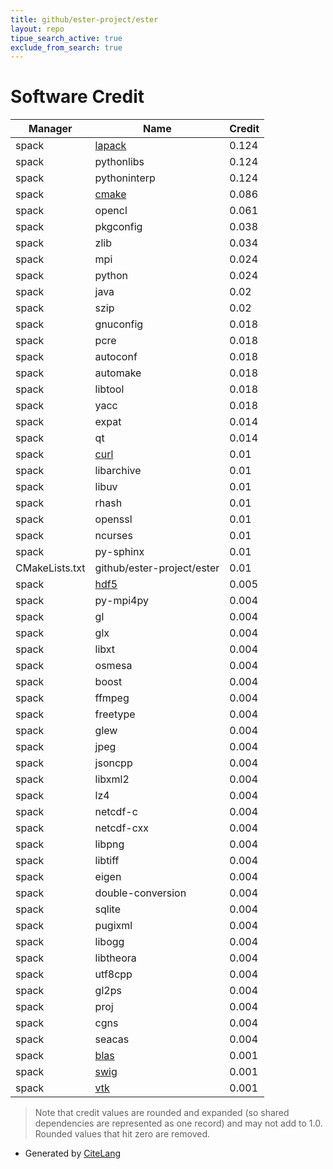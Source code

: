 ```yaml
---
title: github/ester-project/ester
layout: repo
tipue_search_active: true
exclude_from_search: true
---
```

# Software Credit

|Manager|Name|Credit|
|-------|----|------|
|spack|[lapack](https://developer.arm.com/tools-and-software/server-and-hpc/downloads/arm-performance-libraries)|0.124|
|spack|pythonlibs|0.124|
|spack|pythoninterp|0.124|
|spack|[cmake](https://www.cmake.org)|0.086|
|spack|opencl|0.061|
|spack|pkgconfig|0.038|
|spack|zlib|0.034|
|spack|mpi|0.024|
|spack|python|0.024|
|spack|java|0.02|
|spack|szip|0.02|
|spack|gnuconfig|0.018|
|spack|pcre|0.018|
|spack|autoconf|0.018|
|spack|automake|0.018|
|spack|libtool|0.018|
|spack|yacc|0.018|
|spack|expat|0.014|
|spack|qt|0.014|
|spack|[curl](https://curl.se/)|0.01|
|spack|libarchive|0.01|
|spack|libuv|0.01|
|spack|rhash|0.01|
|spack|openssl|0.01|
|spack|ncurses|0.01|
|spack|py-sphinx|0.01|
|CMakeLists.txt|github/ester-project/ester|0.01|
|spack|[hdf5](https://portal.hdfgroup.org)|0.005|
|spack|py-mpi4py|0.004|
|spack|gl|0.004|
|spack|glx|0.004|
|spack|libxt|0.004|
|spack|osmesa|0.004|
|spack|boost|0.004|
|spack|ffmpeg|0.004|
|spack|freetype|0.004|
|spack|glew|0.004|
|spack|jpeg|0.004|
|spack|jsoncpp|0.004|
|spack|libxml2|0.004|
|spack|lz4|0.004|
|spack|netcdf-c|0.004|
|spack|netcdf-cxx|0.004|
|spack|libpng|0.004|
|spack|libtiff|0.004|
|spack|eigen|0.004|
|spack|double-conversion|0.004|
|spack|sqlite|0.004|
|spack|pugixml|0.004|
|spack|libogg|0.004|
|spack|libtheora|0.004|
|spack|utf8cpp|0.004|
|spack|gl2ps|0.004|
|spack|proj|0.004|
|spack|cgns|0.004|
|spack|seacas|0.004|
|spack|[blas](https://cnugteren.github.io/clblast/clblast.html)|0.001|
|spack|[swig](http://www.swig.org)|0.001|
|spack|[vtk](http://www.vtk.org)|0.001|


> Note that credit values are rounded and expanded (so shared dependencies are represented as one record) and may not add to 1.0. Rounded values that hit zero are removed.


- Generated by [CiteLang](https://github.com/vsoch/citelang)
